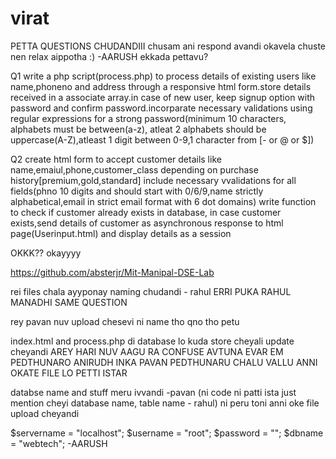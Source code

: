 # virat
PETTA QUESTIONS CHUDANDIII chusam ani respond avandi okavela chuste nen relax aippotha :)
-AARUSH
ekkada pettavu?

Q1
write a php script(process.php)  to process details of existing users like name,phoneno and address through a responsive html form.store details received in a associate array.in case of new user, keep signup option with password and confirm password.incorparate necessary validations using regular expressions for a strong password(minimum 10 characters, alphabets must be between(a-z), atleat 2 alphabets should be uppercase(A-Z),atleast 1 digit between 0-9,1 character from [- or @ or $])

Q2
create html form to accept customer details like name,emaiul,phone,customer_class depending on purchase history[premium,gold,standard] include necessary vvalidations for all fields(phno 10 digits and should start with 0/6/9,name strictly alphabetical,email in strict email format with 6 dot domains) write function to check if customer already exists in database, in case customer exists,send details of customer as asynchronous response to html page(Userinput.html) and display details as a session

OKKK??
okayyyy

https://github.com/absterjr/Mit-Manipal-DSE-Lab

rei files chala ayyponay naming chudandi - rahul
ERRI PUKA RAHUL MANADHI SAME QUESTION


rey pavan nuv upload chesevi ni name tho qno tho petu

index.html and process.php di database lo kuda store cheyali update cheyandi
AREY HARI NUV AAGU RA CONFUSE AVTUNA EVAR EM PEDTHUNARO ANIRUDH INKA PAVAN PEDTHUNARU CHALU VALLU ANNI OKATE FILE LO PETTI ISTAR

databse name and stuff meru ivvandi -pavan (ni code ni patti ista just mention cheyi database name, table name - rahul) 
ni peru toni anni oke file upload cheyandi


$servername = "localhost";
$username = "root";
$password = "";
$dbname = "webtech";
-AARUSH

